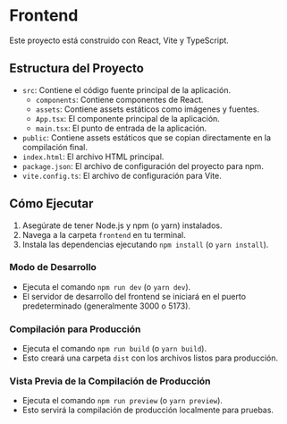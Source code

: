 # Frontend

Este proyecto está construido con React, Vite y TypeScript.

## Estructura del Proyecto

- `src`: Contiene el código fuente principal de la aplicación.
  - `components`: Contiene componentes de React.
  - `assets`: Contiene assets estáticos como imágenes y fuentes.
  - `App.tsx`: El componente principal de la aplicación.
  - `main.tsx`: El punto de entrada de la aplicación.
- `public`: Contiene assets estáticos que se copian directamente en la compilación final.
- `index.html`: El archivo HTML principal.
- `package.json`: El archivo de configuración del proyecto para npm.
- `vite.config.ts`: El archivo de configuración para Vite.

## Cómo Ejecutar

1. Asegúrate de tener Node.js y npm (o yarn) instalados.
2. Navega a la carpeta `frontend` en tu terminal.
3. Instala las dependencias ejecutando `npm install` (o `yarn install`).

### Modo de Desarrollo

- Ejecuta el comando `npm run dev` (o `yarn dev`).
- El servidor de desarrollo del frontend se iniciará en el puerto predeterminado (generalmente 3000 o 5173).

### Compilación para Producción

- Ejecuta el comando `npm run build` (o `yarn build`).
- Esto creará una carpeta `dist` con los archivos listos para producción.

### Vista Previa de la Compilación de Producción

- Ejecuta el comando `npm run preview` (o `yarn preview`).
- Esto servirá la compilación de producción localmente para pruebas.
